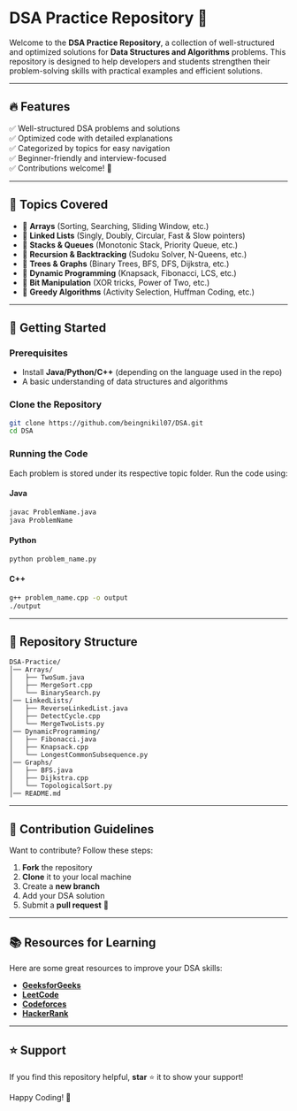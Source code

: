 # DSA Practice Repository 🚀

Welcome to the **DSA Practice Repository**, a collection of well-structured and optimized solutions for **Data Structures and Algorithms** problems. This repository is designed to help developers and students strengthen their problem-solving skills with practical examples and efficient solutions.

---

## 🔥 Features

✅ Well-structured DSA problems and solutions  
✅ Optimized code with detailed explanations  
✅ Categorized by topics for easy navigation  
✅ Beginner-friendly and interview-focused  
✅ Contributions welcome! 🚀  

---

## 📌 Topics Covered

- 🔹 **Arrays** (Sorting, Searching, Sliding Window, etc.)
- 🔹 **Linked Lists** (Singly, Doubly, Circular, Fast & Slow pointers)
- 🔹 **Stacks & Queues** (Monotonic Stack, Priority Queue, etc.)
- 🔹 **Recursion & Backtracking** (Sudoku Solver, N-Queens, etc.)
- 🔹 **Trees & Graphs** (Binary Trees, BFS, DFS, Dijkstra, etc.)
- 🔹 **Dynamic Programming** (Knapsack, Fibonacci, LCS, etc.)
- 🔹 **Bit Manipulation** (XOR tricks, Power of Two, etc.)
- 🔹 **Greedy Algorithms** (Activity Selection, Huffman Coding, etc.)

---

## 🚀 Getting Started

### Prerequisites
- Install **Java/Python/C++** (depending on the language used in the repo)
- A basic understanding of data structures and algorithms

### Clone the Repository
```sh
git clone https://github.com/beingnikil07/DSA.git
cd DSA
```

### Running the Code
Each problem is stored under its respective topic folder. Run the code using:

#### Java
```sh
javac ProblemName.java
java ProblemName
```

#### Python
```sh
python problem_name.py
```

#### C++
```sh
g++ problem_name.cpp -o output
./output
```

---

## 📁 Repository Structure

```
DSA-Practice/
│── Arrays/
│   ├── TwoSum.java
│   ├── MergeSort.cpp
│   └── BinarySearch.py
│── LinkedLists/
│   ├── ReverseLinkedList.java
│   ├── DetectCycle.cpp
│   └── MergeTwoLists.py
│── DynamicProgramming/
│   ├── Fibonacci.java
│   ├── Knapsack.cpp
│   └── LongestCommonSubsequence.py
│── Graphs/
│   ├── BFS.java
│   ├── Dijkstra.cpp
│   └── TopologicalSort.py
│── README.md
```

---

## 📜 Contribution Guidelines

Want to contribute? Follow these steps:

1. **Fork** the repository
2. **Clone** it to your local machine
3. Create a **new branch**
4. Add your DSA solution
5. Submit a **pull request** 🚀

---

## 📚 Resources for Learning

Here are some great resources to improve your DSA skills:
- **[GeeksforGeeks](https://www.geeksforgeeks.org/)**
- **[LeetCode](https://leetcode.com/)**
- **[Codeforces](https://codeforces.com/)**
- **[HackerRank](https://www.hackerrank.com/)**

---

## ⭐ Support
If you find this repository helpful, **star** ⭐ it to show your support!

Happy Coding! 🚀
